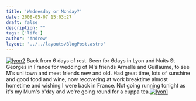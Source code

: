 ```yaml
---
title: 'Wednesday or Monday?'
date: 2008-05-07 15:03:27
draft: false
description: ""
tags: ['life']
author: 'Andrew'
layout: '../../layouts/BlogPost.astro'
---
```


[![](/shared/2008/05/lyon2-300x2251.jpg "lyon2")](/shared/2008/05/lyon2.jpg) Back from 6 days of rest. Been for 6days in Lyon and Nuits St Georges in France for wedding of M's friends Armelle and Guillaume, to see M's uni town and meet friends new and old. Had great time, lots of sunshine and good food and wine, now recovering at work breaktime almost hometime and wishing I were back in France. Not going running tonight as it's my Mum's b'day and we're going round for a cuppa tea.[![](/shared/2008/05/lyon1-300x1971.jpg "lyon1")](/shared/2008/05/lyon1.jpg)
